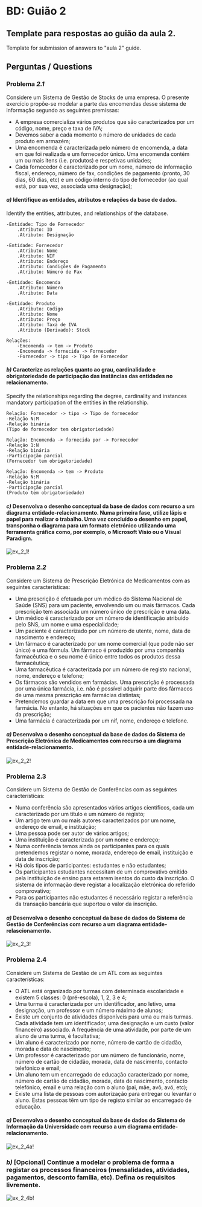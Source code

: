 # BD: Guião 2

## Template para respostas ao guião da aula 2.
Template for submission of answers to "aula 2" guide.

## Perguntas / Questions

### Problema *2.1*

Considere um Sistema de Gestão de Stocks de uma empresa. O presente exercício propõe-se modelar a parte das encomendas desse sistema de informação segundo as seguintes premissas: 
* A empresa comercializa vários produtos que são caracterizados por um código, nome, preço e taxa de IVA; 
* Devemos saber a cada momento o número de unidades de cada produto em armazém; 
* Uma encomenda é caracterizada pelo número de encomenda, a data em que foi realizada e um fornecedor único. Uma encomenda contém um ou mais itens (i.e. produtos) e respetivas unidades; 
* Cada fornecedor é caracterizado por um nome, número de informação fiscal, endereço, número de fax, condições de pagamento (pronto, 30 dias, 60 dias, etc) e um código interno do tipo de fornecedor (ao qual está, por sua vez, associada uma designação); 

#### *a)* Identifique as entidades, atributos e relações da base de dados.
Identify the entities, attributes, and relationships of the database.

```
-Entidade: Tipo de Fornecedor
	.Atributo: ID
	.Atributo: Designação

-Entidade: Fornecedor
	.Atributo: Nome
	.Atributo: NIF
	.Atributo: Endereço
	.Atributo: Condições de Pagamento
	.Atributo: Número de Fax

-Entidade: Encomenda
	.Atributo: Número
	.Atributo: Data

-Entidade: Produto
	.Atributo: Codigo
	.Atributo: Nome
	.Atributo: Preço
	.Atributo: Taxa de IVA
	.Atributo (Derivado): Stock

Relações:
	-Encomenda -> tem -> Produto
	-Encomenda -> fornecida -> Fornecedor
	-Fornecedor -> tipo -> Tipo de Fornecedor

```

#### *b)* Caracterize as relações quanto ao grau, cardinalidade e obrigatoriedade de participação das instâncias das entidades no relacionamento.
Specify the relationships regarding the degree, cardinality and instances mandatory participation of the entities in the relationship.

```
Relação: Fornecedor -> tipo -> Tipo de fornecedor
-Relação N:M
-Relação binária
(Tipo de fornecedor tem obrigatoriedade)

Relação: Encomenda -> fornecida por -> Fornecedor
-Relação 1:N
-Relação binária
-Participação parcial
(Fornecedor tem obrigatoriedade)

Relação: Encomenda -> tem -> Produto
-Relação N:M
-Relação binária
-Participação parcial
(Produto tem obrigatoriedade)
```

#### *c)* Desenvolva o desenho conceptual da base de dados com recurso a um diagrama entidade-relacionamento. Numa primeira fase, utilize lápis e papel para realizar o trabalho. Uma vez concluído o desenho em papel, transponha o diagrama para um formato eletrónico utilizando uma ferramenta gráfica como, por exemplo, o Microsoft Visio ou o Visual Paradigm.

![ex_2_1!](ex_2_1.png "AnImage or PDF file")

### Problema *2.2*

Considere um Sistema de Prescrição Eletrónica de Medicamentos com as seguintes características: 

* Uma prescrição é efetuada por um médico do Sistema Nacional de Saúde (SNS) para um paciente, envolvendo um ou mais fármacos. Cada prescrição tem associada um número único de prescrição e uma data. 
* Um médico é caracterizado por um número de identificação atribuído pelo SNS, um nome e uma especialidade; 
* Um paciente é caracterizado por um número de utente, nome, data de nascimento e endereço; 
* Um fármaco é caracterizado por um nome comercial (que pode não ser único) e uma fórmula. Um fármaco é produzido por uma companhia farmacêutica e o seu nome é único entre todos os produtos dessa farmacêutica; 
* Uma farmacêutica é caracterizada por um número de registo nacional, nome, endereço e telefone; 
* Os fármacos são vendidos em farmácias. Uma prescrição é processada por uma única farmácia, i.e. não é possível adquirir parte dos fármacos de uma mesma prescrição em farmácias distintas;   
* Pretendemos guardar a data em que uma prescrição foi processada na farmácia. No entanto, há situações em que os pacientes não fazem uso da prescrição; 
* Uma farmácia é caracterizada por um nif, nome, endereço e telefone. 

#### *a)* Desenvolva o desenho conceptual da base de dados do Sistema de Prescrição Eletrónica de Medicamentos com recurso a um diagrama entidade-relacionamento.

![ex_2_2!](ex_2_2.png "AnImage or PDF file")

### Problema 2.3

Considere um Sistema de Gestão de Conferências com as seguintes características: 
* Numa conferência são apresentados vários artigos científicos, cada um caracterizado por um título e um número de registo;  
* Um artigo tem um ou mais autores caracterizados por um nome, endereço de email, e instituição;  
* Uma pessoa pode ser autor de vários artigos; 
* Uma instituição é caracterizada por um nome e endereço;  
* Numa conferência temos ainda os participantes para os quais pretendemos registar o nome, morada, endereço de email, instituição e data de inscrição; 
* Há dois tipos de participantes: estudantes e não estudantes;  
* Os participantes estudantes necessitam de um comprovativo emitido pela instituição de ensino para estarem isentos do custo da inscrição. O sistema de informação deve registar a localização eletrónica do referido comprovativo; 
* Para os participantes não estudantes é necessário registar a referência da transação bancária que suportou o valor da inscrição.  


#### *a)* Desenvolva o desenho conceptual da base de dados do Sistema de Gestão de Conferências com recurso a um diagrama entidade-relascionamento.

![ex_2_3!](ex_2_3.png "AnImage or PDF file")

### Problema 2.4

Considere um Sistema de Gestão de um ATL com as seguintes características:  
* O ATL está organizado por turmas com determinada escolaridade e existem 5 classes: 0 (pré-escola), 1, 2, 3 e 4; 
* Uma turma é caracterizada por um identificador, ano letivo, uma designação, um professor e um número máximo de alunos; 
* Existe um conjunto de atividades disponíveis para uma ou mais turmas. Cada atividade tem um identificador, uma designação e um custo (valor financeiro) associado. A frequência de uma atividade, por parte de um aluno de uma turma, é facultativa;    
* Um aluno é caracterizado por nome, número de cartão de cidadão, morada e data de nascimento; 
* Um professor é caracterizado por um número de funcionário, nome, número de cartão de cidadão, morada, data de nascimento, contacto telefónico e email; 
* Um aluno tem um encarregado de educação caracterizado por nome, número de cartão de cidadão, morada, data de nascimento, contacto telefónico, email e uma relação com o aluno (pai, mãe, avô, avó, etc); 
* Existe uma lista de pessoas com autorização para entregar ou levantar o aluno. Estas pessoas têm um tipo de registo similar ao encarregado de educação. 

#### *a)* Desenvolva o desenho conceptual da base de dados do Sistema de Informação da Universidade com recurso a um diagrama entidade-relacionamento.

![ex_2_4a!](ex_2_4a.png "AnImage or PDF file")

### *b)* [Opcional] Continue a modelar o problema de forma a registar os processos financeiros (mensalidades, atividades, pagamentos, desconto família, etc). Defina os requisitos livremente.

![ex_2_4b!](ex_2_4b.png "AnImage or PDF file")
    